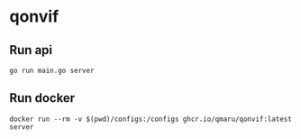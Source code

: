 # qonvif

## Run api

```shell
go run main.go server
```

## Run docker

```shell
docker run --rm -v $(pwd)/configs:/configs ghcr.io/qmaru/qonvif:latest server
```
